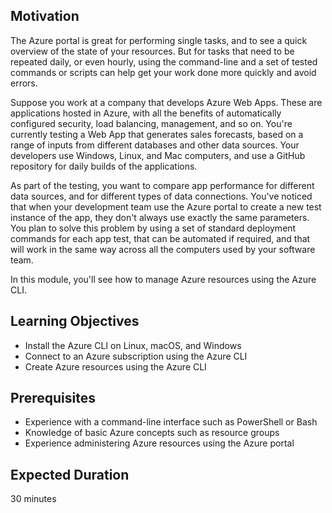 ## Motivation
The Azure portal is great for performing single tasks, and to see a quick overview of the state of your resources. But for tasks that need to be repeated daily, or even hourly, using the command-line and a set of tested commands or scripts can help get your work done more quickly and avoid errors. 

Suppose you work at a company that develops Azure Web Apps. These are applications hosted in Azure, with all the benefits of automatically configured security, load balancing, management, and so on. You're currently testing a Web App that generates sales forecasts, based on a range of inputs from different databases and other data sources. Your developers use Windows, Linux, and Mac computers, and use a GitHub repository for daily builds of the applications. 

As part of the testing, you want to compare app performance for different data sources, and for different types of data connections. You've noticed that when your development team use the Azure portal to create a new test instance of the app, they don't always use exactly the same parameters. You plan to solve this problem by using  a set of standard deployment commands for each app test, that can be automated if required, and that will work in the same way across all the computers used by your software team.

In this module, you'll see how to manage Azure resources using the Azure CLI. 

## Learning Objectives

- Install the Azure CLI on Linux, macOS, and Windows
- Connect to an Azure subscription using the Azure CLI
- Create Azure resources using the Azure CLI

## Prerequisites
- Experience with a command-line interface such as PowerShell or Bash
- Knowledge of basic Azure concepts such as resource groups
- Experience administering Azure resources using the Azure portal

## Expected Duration

30 minutes